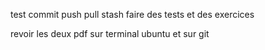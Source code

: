 test commit push pull stash
faire des tests et des exercices

revoir les deux pdf sur terminal ubuntu et sur git

